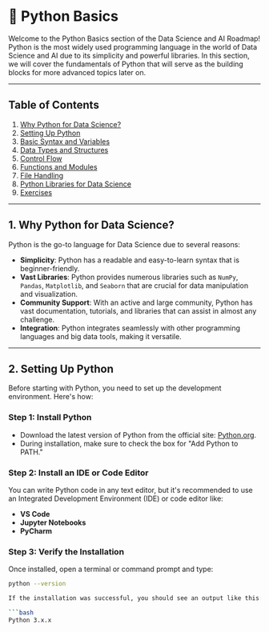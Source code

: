 # 🐍 Python Basics

Welcome to the Python Basics section of the Data Science and AI Roadmap! Python is the most widely used programming language in the world of Data Science and AI due to its simplicity and powerful libraries. In this section, we will cover the fundamentals of Python that will serve as the building blocks for more advanced topics later on.

---

## Table of Contents

1. [Why Python for Data Science?](#1-why-python-for-data-science)
2. [Setting Up Python](#2-setting-up-python)
3. [Basic Syntax and Variables](#3-basic-syntax-and-variables)
4. [Data Types and Structures](#4-data-types-and-structures)
5. [Control Flow](#5-control-flow)
6. [Functions and Modules](#6-functions-and-modules)
7. [File Handling](#7-file-handling)
8. [Python Libraries for Data Science](#8-python-libraries-for-data-science)
9. [Exercises](#9-exercises)

---

## 1. Why Python for Data Science?

Python is the go-to language for Data Science due to several reasons:

- **Simplicity**: Python has a readable and easy-to-learn syntax that is beginner-friendly.
- **Vast Libraries**: Python provides numerous libraries such as `NumPy`, `Pandas`, `Matplotlib`, and `Seaborn` that are crucial for data manipulation and visualization.
- **Community Support**: With an active and large community, Python has vast documentation, tutorials, and libraries that can assist in almost any challenge.
- **Integration**: Python integrates seamlessly with other programming languages and big data tools, making it versatile.

---

## 2. Setting Up Python

Before starting with Python, you need to set up the development environment. Here's how:

### Step 1: Install Python

- Download the latest version of Python from the official site: [Python.org](https://www.python.org/downloads/).
- During installation, make sure to check the box for "Add Python to PATH."

### Step 2: Install an IDE or Code Editor

You can write Python code in any text editor, but it's recommended to use an Integrated Development Environment (IDE) or code editor like:
- **VS Code**
- **Jupyter Notebooks**
- **PyCharm**

### Step 3: Verify the Installation

Once installed, open a terminal or command prompt and type:

```bash
python --version

If the installation was successful, you should see an output like this:

```bash
Python 3.x.x
